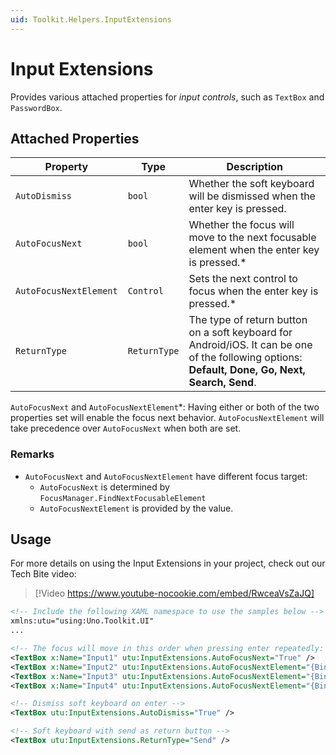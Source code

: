 ```yaml
---
uid: Toolkit.Helpers.InputExtensions
---
```


# Input Extensions

Provides various attached properties for _input controls_, such as `TextBox` and `PasswordBox`.

## Attached Properties

| Property               | Type         | Description                                                                                                                                       |
|------------------------|--------------|---------------------------------------------------------------------------------------------------------------------------------------------------|
| `AutoDismiss`          | `bool`       | Whether the soft keyboard will be dismissed when the enter key is pressed.                                                                        |
| `AutoFocusNext`        | `bool`       | Whether the focus will move to the next focusable element when the enter key is pressed.\*                                                        |
| `AutoFocusNextElement` | `Control`    | Sets the next control to focus when the enter key is pressed.\*                                                                                   |
| `ReturnType`           | `ReturnType` | The type of return button on a soft keyboard for Android/iOS. It can be one of the following options: __Default, Done, Go, Next, Search, Send__.  |

`AutoFocusNext` and `AutoFocusNextElement`\*: Having either or both of the two properties set will enable the focus next behavior. `AutoFocusNextElement` will take precedence over `AutoFocusNext` when both are set.

### Remarks

- `AutoFocusNext` and `AutoFocusNextElement` have different focus target:
  - `AutoFocusNext` is determined by `FocusManager.FindNextFocusableElement`
  - `AutoFocusNextElement` is provided by the value.

## Usage

For more details on using the Input Extensions in your project, check out our Tech Bite video:
> [!Video https://www.youtube-nocookie.com/embed/RwceaVsZaJQ]

```xml
<!-- Include the following XAML namespace to use the samples below -->
xmlns:utu="using:Uno.Toolkit.UI"
...

<!-- The focus will move in this order when pressing enter repeatedly: 1-2-4-3 -->
<TextBox x:Name="Input1" utu:InputExtensions.AutoFocusNext="True" />
<TextBox x:Name="Input2" utu:InputExtensions.AutoFocusNextElement="{Binding ElementName=Input4}" />
<TextBox x:Name="Input3" utu:InputExtensions.AutoFocusNextElement="{Binding ElementName=Input1}" />
<TextBox x:Name="Input4" utu:InputExtensions.AutoFocusNextElement="{Binding ElementName=Input3}" />

<!-- Dismiss soft keyboard on enter -->
<TextBox utu:InputExtensions.AutoDismiss="True" />

<!-- Soft keyboard with send as return button -->
<TextBox utu:InputExtensions.ReturnType="Send" />
```
